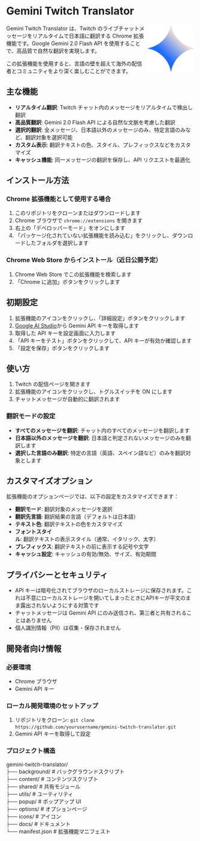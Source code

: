 # Gemini Twitch Translator

<img src="icons/icon128.png" alt="Gemini Twitch Translator Logo" width="128" align="right"/>

Gemini Twitch Translator は、Twitch のライブチャットメッセージをリアルタイムで日本語に翻訳する Chrome 拡張機能です。Google Gemini 2.0 Flash API を使用することで、高品質で自然な翻訳を実現します。

この拡張機能を使用すると、言語の壁を超えて海外の配信者とコミュニティをより深く楽しむことができます。

## 主な機能

- **リアルタイム翻訳**: Twitch チャット内のメッセージをリアルタイムで検出し翻訳
- **高品質翻訳**: Gemini 2.0 Flash API による自然な文脈を考慮した翻訳
- **選択的翻訳**: 全メッセージ、日本語以外のメッセージのみ、特定言語のみなど、翻訳対象を選択可能
- **カスタム表示**: 翻訳テキストの色、スタイル、プレフィックスなどをカスタマイズ
- **キャッシュ機能**: 同一メッセージの翻訳を保存し、API リクエストを最適化

## インストール方法

### Chrome 拡張機能として使用する場合

1. このリポジトリをクローンまたはダウンロードします
2. Chrome ブラウザで `chrome://extensions` を開きます
3. 右上の「デベロッパーモード」をオンにします
4. 「パッケージ化されていない拡張機能を読み込む」をクリックし、ダウンロードしたフォルダを選択します

### Chrome Web Store からインストール（近日公開予定）

1. Chrome Web Store でこの拡張機能を検索します
2. 「Chrome に追加」ボタンをクリックします

## 初期設定

1. 拡張機能のアイコンをクリックし、「詳細設定」ボタンをクリックします
2. [Google AI Studio](https://ai.google.dev/)から Gemini API キーを取得します
3. 取得した API キーを設定画面に入力します
4. 「API キーをテスト」ボタンをクリックして、API キーが有効か確認します
5. 「設定を保存」ボタンをクリックします

## 使い方

1. Twitch の配信ページを開きます
2. 拡張機能のアイコンをクリックし、トグルスイッチを ON にします
3. チャットメッセージが自動的に翻訳されます

### 翻訳モードの設定

- **すべてのメッセージを翻訳**: チャット内のすべてのメッセージを翻訳します
- **日本語以外のメッセージを翻訳**: 日本語と判定されないメッセージのみを翻訳します
- **選択した言語のみ翻訳**: 特定の言語（英語、スペイン語など）のみを翻訳対象とします

## カスタマイズオプション

拡張機能のオプションページでは、以下の設定をカスタマイズできます：

- **翻訳モード**: 翻訳対象のメッセージを選択
- **翻訳先言語**: 翻訳結果の言語（デフォルトは日本語）
- **テキスト色**: 翻訳テキストの色をカスタマイズ
- **フォントスタイル**: 翻訳テキストの表示スタイル（通常、イタリック、太字）
- **プレフィックス**: 翻訳テキストの前に表示する記号や文字
- **キャッシュ設定**: キャッシュの有効/無効、サイズ、有効期間

## プライバシーとセキュリティ

- API キーは暗号化されてブラウザのローカルストレージに保存されます。これは不意にローカルストレージを開いてしまったときにAPIキーが平文のまま露出されないようにする対策です
- チャットメッセージは Gemini API にのみ送信され、第三者と共有されることはありません
- 個人識別情報（PII）は収集・保存されません

## 開発者向け情報

### 必要環境

- Chrome ブラウザ
- Gemini API キー

### ローカル開発環境のセットアップ

1. リポジトリをクローン: `git clone https://github.com/yourusername/gemini-twitch-translator.git`
2. Gemini API キーを取得して設定

### プロジェクト構造

gemini-twitch-translator/<br>
├── background/ # バックグラウンドスクリプト<br>
├── content/ # コンテンツスクリプト<br>
├── shared/ # 共有モジュール<br>
├── utils/ # ユーティリティ<br>
├── popup/ # ポップアップ UI<br>
├── options/ # オプションページ<br>
├── icons/ # アイコン<br>
├── docs/ # ドキュメント<br>
└── manifest.json # 拡張機能マニフェスト<br>
